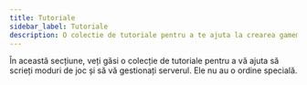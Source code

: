```yaml
---
title: Tutoriale
sidebar_label: Tutoriale
description: O colectie de tutoriale pentru a te ajuta la crearea gamemode-ului.
---
```


În această secțiune, veți găsi o colecție de tutoriale pentru a vă ajuta să scrieți moduri de joc și să vă gestionați serverul. Ele nu au o ordine specială.
